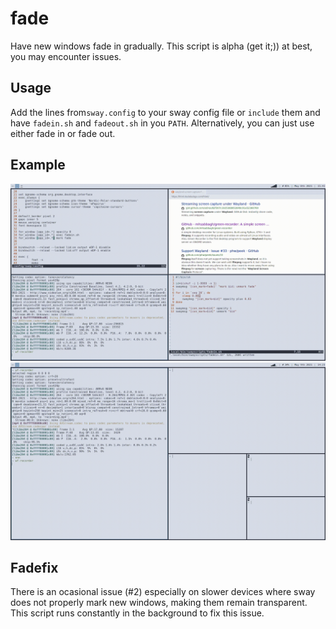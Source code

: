 # fade
Have new windows fade in gradually.
This script is alpha (get it;)) at best, you may encounter issues.

## Usage
Add the lines from`sway.config` to your sway config file or `include` them and have `fadein.sh` and `fadeout.sh` in you `PATH`. Alternatively, you can just use either fade in or fade out.

## Example
![example gif](fade.gif)
![example gif2](fadeout.gif)

## Fadefix
There is an ocasional issue (#2) especially on slower devices where sway does not properly mark new windows,
making them remain transparent.
This script runs constantly in the background to fix this issue.
